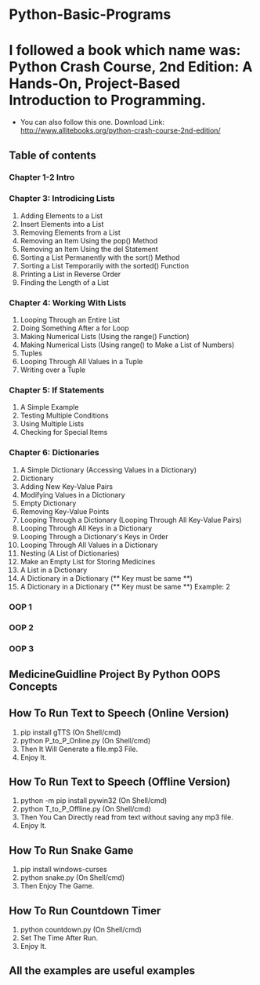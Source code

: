 # Python-Basic-Programs
# I followed a book which name was: Python Crash Course, 2nd Edition: A Hands-On, Project-Based Introduction to Programming.
- You can also follow this one. Download Link: http://www.allitebooks.org/python-crash-course-2nd-edition/
## Table of contents
### Chapter 1-2 Intro
### Chapter 3: Introdicing Lists
1. Adding Elements to a List
2. Insert Elements into a List
3. Removing Elements from a List
4. Removing an Item Using the pop() Method
5. Removing an Item Using the del Statement
6. Sorting a List Permanently with the sort() Method
7. Sorting a List Temporarily with the sorted() Function
8. Printing a List in Reverse Order
9. Finding the Length of a List

### Chapter 4: Working With Lists
1. Looping Through an Entire List
2. Doing Something After a for Loop
3. Making Numerical Lists (Using the range() Function)
4. Making Numerical Lists (Using range() to Make a List of Numbers)
5. Tuples
6. Looping Through All Values in a Tuple
7. Writing over a Tuple

### Chapter 5: If Statements
1. A Simple Example
2. Testing Multiple Conditions
3. Using Multiple Lists
4. Checking for Special Items

### Chapter 6: Dictionaries
1. A Simple Dictionary (Accessing Values in a Dictionary)
2. Dictionary
3. Adding New Key-Value Pairs
4. Modifying Values in a Dictionary
5. Empty Dictionary
6. Removing Key-Value Points
7. Looping Through a Dictionary (Looping Through All Key-Value Pairs)
8. Looping Through All Keys in a Dictionary
9. Looping Through a Dictionary's Keys in Order
10. Looping Through All Values in a Dictionary
11. Nesting (A List of Dictionaries)
12. Make an Empty List for Storing Medicines
13. A List in a Dictionary
14. A Dictionary in a Dictionary (** Key must be same **)
15. A Dictionary in a Dictionary (** Key must be same **) Example: 2

### OOP 1
### OOP 2
### OOP 3
## MedicineGuidline Project By Python OOPS Concepts

## How To Run Text to Speech (Online Version)
1. pip install gTTS  (On Shell/cmd)
2. python P_to_P_Online.py  (On Shell/cmd)
3. Then It Will Generate a file.mp3 File.
4. Enjoy It.

## How To Run Text to Speech (Offline Version)
1. python -m pip install pywin32   (On Shell/cmd)
2. python T_to_P_Offline.py  (On Shell/cmd)
3. Then You Can Directly read from text without saving any mp3 file.
4. Enjoy It.

## How To Run Snake Game
1. pip install windows-curses
2. python snake.py  (On Shell/cmd)
3. Then Enjoy The Game.

## How To Run Countdown Timer
1. python countdown.py  (On Shell/cmd)
2. Set The Time After Run.
3. Enjoy It.

## All the examples are useful examples
